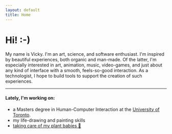 ```yaml
---
layout: default
title: Home
---
```

# Hi! :-)

<p class = "message">
My name is Vicky. I'm an art, science, and software enthusiast. I'm inspired by beautiful experiences, both organic and man-made. Of the latter, I'm especially interested in art, animation, music, video-games, and just about any kind of interface with a smooth, feels-so-good interaction. As a technologist, I hope to build tools to support the creation of such experiences.
</p>

***

#### Lately, I'm working on:

* a Masters degree in Human-Computer Interaction at the [University of Toronto](http://www.dgp.toronto.edu).
* my life-drawing and painting skills
* [taking care of my plant babies 🌱](https://www.youtube.com/watch?v=l0vrsO3_HpU)
